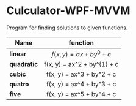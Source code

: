 # Culculator-WPF-MVVM
Program for finding solutions to given functions.

Name| function
------|:--------:
**linear** | $f(x, y) = ax + by^{0} + c$
**quadratic** | f(x, y) = ax^2 + by^{1} + c
**cubic** | f(x, y) = ax^3 + by^2 + c
**quatro** | f(x, y) = ax^4 + by^3 + c
**five** | f(x, y) = ax^5 + by^4 + c
